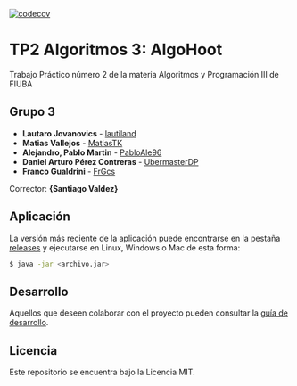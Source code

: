 [![codecov](https://codecov.io/github/lautiland/TP2-ALGO3-ALGOHOOT/graph/badge.svg?token=0CU3I0Z2XW)](https://codecov.io/github/lautiland/TP2-ALGO3-ALGOHOOT)

# TP2 Algoritmos 3: AlgoHoot 

Trabajo Práctico número 2 de la materia Algoritmos y Programación III de FIUBA

## Grupo 3

* **Lautaro Jovanovics** - [lautiland](https://github.com/lautiland)
* **Matias Vallejos** - [MatiasTK](https://github.com/MatiasTK)
* **Alejandro, Pablo Martin** - [PabloAle96](https://github.com/Pabloale96)
* **Daniel Arturo Pérez Contreras** - [UbermasterDP](https://github.com/UbermasterDP)
* **Franco Gualdrini** - [FrGcs](https://github.com/FrGcs)

Corrector: **{Santiago Valdez}**

## Aplicación

La versión más reciente de la aplicación puede encontrarse en la pestaña [releases](https://github.com/fiuba/algo3_proyecto_base_tp2/releases/latest) y ejecutarse en Linux, Windows o Mac de esta forma:

```bash
$ java -jar <archivo.jar>
```

## Desarrollo

Aquellos que deseen colaborar con el proyecto pueden consultar la [guía de desarrollo](./docs/Desarrollo.md).

## Licencia

Este repositorio se encuentra bajo la Licencia MIT.
